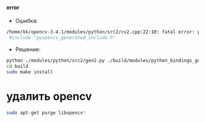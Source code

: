 #### error

- Ошибка:

```bash
/home/kk/opencv-3.4.1/modules/python/src2/cv2.cpp:22:10: fatal error: pyopencv_generated_include.h: No such file or directory
 #include "pyopencv_generated_include.h"
 ```
- Решение:

 ```bash
python ./modules/python/src2/gen2.py ./build/modules/python_bindings_generator ./build/modules/python_bindings_generator/headers.txt
cd build
sudo make install
 ```

# удалить opencv

```bash
sudo apt-get purge libopencv*
```
